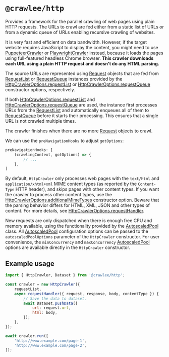 # `@crawlee/http`

Provides a framework for the parallel crawling of web pages using plain HTTP requests. The URLs to crawl are fed either from a static list of URLs or from a dynamic queue of URLs enabling recursive crawling of websites.

It is very fast and efficient on data bandwidth. However, if the target website requires JavaScript to display the content, you might need to use [PuppeteerCrawler](https://crawlee.dev/js/api/puppeteer-crawler/class/PuppeteerCrawler) or [PlaywrightCrawler](https://crawlee.dev/js/api/playwright-crawler/class/PlaywrightCrawler) instead, because it loads the pages using full-featured headless Chrome browser. **This crawler downloads each URL using a plain HTTP request and doesn't do any HTML parsing.**

The source URLs are represented using [Request](https://crawlee.dev/js/api/core/class/Request) objects that are fed from [RequestList](https://crawlee.dev/js/api/core/class/RequestList) or [RequestQueue](https://crawlee.dev/js/api/core/class/RequestQueue) instances provided by the [HttpCrawlerOptions.requestList](https://crawlee.dev/js/api/http-crawler/interface/HttpCrawlerOptions#requestList) or [HttpCrawlerOptions.requestQueue](https://crawlee.dev/js/api/http-crawler/interface/HttpCrawlerOptions#requestQueue) constructor options, respectively.

If both [HttpCrawlerOptions.requestList](https://crawlee.dev/js/api/http-crawler/interface/HttpCrawlerOptions#requestList) and [HttpCrawlerOptions.requestQueue](https://crawlee.dev/js/api/http-crawler/interface/HttpCrawlerOptions#requestQueue) are used, the instance first processes URLs from the [RequestList](https://crawlee.dev/js/api/core/class/RequestList) and automatically enqueues all of them to [RequestQueue](https://crawlee.dev/js/api/core/class/RequestQueue) before it starts their processing. This ensures that a single URL is not crawled multiple times.

The crawler finishes when there are no more [Request](https://crawlee.dev/js/api/core/class/Request) objects to crawl.

We can use the `preNavigationHooks` to adjust `gotOptions`:

```javascript
preNavigationHooks: [
    (crawlingContext, gotOptions) => {
        // ...
    },
]
```

By default, `HttpCrawler` only processes web pages with the `text/html` and `application/xhtml+xml` MIME content types (as reported by the `Content-Type` HTTP header), and skips pages with other content types. If you want the crawler to process other content types, use the [HttpCrawlerOptions.additionalMimeTypes](https://crawlee.dev/js/api/http-crawler/interface/HttpCrawlerOptions#additionalMimeTypes) constructor option. Beware that the parsing behavior differs for HTML, XML, JSON and other types of content. For more details, see [HttpCrawlerOptions.requestHandler](https://crawlee.dev/js/api/http-crawler/interface/HttpCrawlerOptions#requestHandler).

New requests are only dispatched when there is enough free CPU and memory available, using the functionality provided by the [AutoscaledPool](https://crawlee.dev/js/api/core/class/AutoscaledPool) class. All [AutoscaledPool](https://crawlee.dev/js/api/core/class/AutoscaledPool) configuration options can be passed to the `autoscaledPoolOptions` parameter of the `HttpCrawler` constructor. For user convenience, the `minConcurrency` and `maxConcurrency` [AutoscaledPool](https://crawlee.dev/js/api/core/class/AutoscaledPool) options are available directly in the `HttpCrawler` constructor.

## Example usage

```javascript
import { HttpCrawler, Dataset } from '@crawlee/http';

const crawler = new HttpCrawler({
    requestList,
    async requestHandler({ request, response, body, contentType }) {
        // Save the data to dataset.
        await Dataset.pushData({
            url: request.url,
            html: body,
        });
    },
});

await crawler.run([
    'http://www.example.com/page-1',
    'http://www.example.com/page-2',
]);
```
